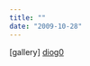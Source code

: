 ```yaml
---
title: ""
date: "2009-10-28"
---
```


\[gallery\] [diog0](http://diog0.tumblr.com/post/203288789/maedecember-listen)
